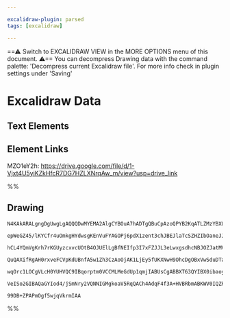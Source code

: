 ```yaml
---

excalidraw-plugin: parsed
tags: [excalidraw]

---
```

==⚠  Switch to EXCALIDRAW VIEW in the MORE OPTIONS menu of this document. ⚠== You can decompress Drawing data with the command palette: 'Decompress current Excalidraw file'. For more info check in plugin settings under 'Saving'



# Excalidraw Data

## Text Elements
## Element Links
MZO1eY2h: https://drive.google.com/file/d/1-Vjxt4U5yiKZkHfcR7DG7HZLXNrqAw_m/view?usp=drive_link

%%
## Drawing
```compressed-json
N4KAkARALgngDgUwgLgAQQQDwMYEMA2AlgCYBOuA7hADTgQBuCpAzoQPYB2KqATLZMzYBXUtiRoIACyhQ4zZAHoFAc0JRJQgEYA6bGwC2CgF7N6hbEcK4OCtptbErHALRY8RMpWdx8Q1TdIEfARcZgRmBShcZQUebQAObQBmGjoghH0EDihmbgBtcDBQMBKIEm4IAFkALQB5AEYEAE0eSVSSyFhECozNBGJiXE1g9tLMbmcANgAWRIBWSfrJpIBO

epWeGZ45/lKYCfr4uOmkgHYdwsgKEnVuFYAGOPj6pdX1zent3chJBEJlaTcSZHZIbOaneJJWYrGGTb4QazKEZoe7w5hQUhsADWCAAwmx8GxSBUAMSNclIeGaXDYLHKTFCDjEfGE4kSDHWZhwXCBbKjSAAM0I+HwAGVYMj0IIPPyIOjMTiAOo3NpoPiXOUY7EIcUwSVygnleEMgEccK5ND1eFsbnYNT7S33VEa+nCOAASWIFtQeQAuvCBeRMp7uBw

hCL4YQmVgKrh7rKGUyzcxvcUOtB4OJUElLgBfNEIfp3I7xFZJJL3eLwxgsdhcNBJOZJatMVicABynDE3Arjzm9VOk1OkeYABF0lAi2gBQQwlThEyAKLBTLZb1++FCOCDSfEbgD6b3aYwhZDyYXdNEDhYirSWTyJRkQiMbTKNhsJEIXQGBRC4IKYgFBeAA1AArSpcFA4CKGwJpKniJooCMNgeGUUcACUAEUkgAR30UU5nQoR7hWGBagUMwEAoAB+I

QuQAXifRgAH0rxveFCVpKdUBnfA5w1Zh3CzAoOjAK1LjEy5fUKXNwH9OhcDgOBxVwSduDTaBfkyCoiABKBRgYQgqIAIRpOlE2ZAkiVJAVbLsgzsBEXkoHdSd8K1HEWWsiQyQQCkHKcrIXLc0zaVdRlLNZCoOQ4LkeSCgLSGc1yMgAMWFMUJSzA0ZV2CBHKSoKUvchUEGVYhbjVPKCuStzxVK3V9WlI1CnywLsmK9DhFNc192q9rgoyWpbXtfcnX6

wqOrc1LOCgVLcH0YUHVQC9IBqorptm0VCCMLMeGdUp1qmjIABUsCgABBXT63QYIBX0ibaoyFTSEupK2AoX5cD3NAwwjVqjsG/RFyZC73s+kIfvQHlMSoR6NoyMHYZOzMKgsgzBMxEUAA1uFOSttEOQdTn2yZlniGY8sxgl8CaPH1m0OYy2mSZ7kmHgHjJ5tWuQgx1I1egCCELN7gSLnTmmGT4eO/Quoi5NvQgdG8vpEhtt27h9pV0g1cnOBuFWiB

VeISo2GIBAQaGYIod4/jSmNry2VQNNIGMgkoaV5RqQACh4AdqF4f3A+HVBRbmABKWV0IQZRwx5NGvdwX2KwDngU94dOw8jqWAYG+rtWGqA629P78DywMFoQaPox1jhlH59Msit7iMWF+FsCIfW0FbhB4Q4SvuB760hCgK8sx7nPSjsUCEGwHJRX7uBTfNy3hm423e9amki8YE733wBvSi6bKwmCOe61lRz0QMFHul+8My41TicRt2dN8vUJLvP3f

99DB+ZPAPmOgf5wjqVkrmIAA
```
%%